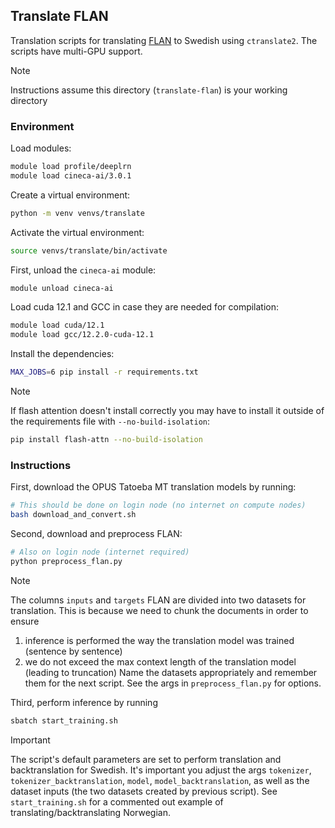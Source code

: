 ## Translate FLAN

Translation scripts for translating [FLAN](https://huggingface.co/datasets/Muennighoff/flan) to Swedish using `ctranslate2`. The scripts have multi-GPU support.

> [!NOTE]
> Instructions assume this directory (`translate-flan`) is your working directory

### Environment

Load modules:

```bash
module load profile/deeplrn
module load cineca-ai/3.0.1
```

Create a virtual environment:

```bash
python -m venv venvs/translate
```

Activate the virtual environment:

```bash
source venvs/translate/bin/activate
```

First, unload the `cineca-ai` module:

```bash
module unload cineca-ai
```

Load cuda 12.1 and GCC in case they are needed for compilation:

```bash
module load cuda/12.1
module load gcc/12.2.0-cuda-12.1
```

Install the dependencies:

```bash
MAX_JOBS=6 pip install -r requirements.txt
```

> [!NOTE]
> If flash attention doesn't install correctly you may have to install it outside of the requirements file with `--no-build-isolation`:

```bash
pip install flash-attn --no-build-isolation
```

### Instructions

First, download the OPUS Tatoeba MT translation models by running: 

```bash
# This should be done on login node (no internet on compute nodes)
bash download_and_convert.sh
``` 

Second, download and preprocess FLAN:

```bash
# Also on login node (internet required)
python preprocess_flan.py
```

> [!NOTE]
> The columns `inputs` and `targets` FLAN are divided into two datasets for translation.
> This is because we need to chunk the documents in order to ensure 
> 1. inference is performed the way the translation model was trained (sentence by sentence)
> 2. we do not exceed the max context length of the translation model (leading to truncation)
> Name the datasets appropriately and remember them for the next script.
> See the args in `preprocess_flan.py` for options.

Third, perform inference by running

```bash
sbatch start_training.sh
```

> [!IMPORTANT]
> The script's default parameters are set to perform translation and backtranslation for Swedish.
> It's important you adjust the args `tokenizer`, `tokenizer_backtranslation`, `model`,
> `model_backtranslation`, as well as the dataset inputs (the two datasets created by previous script).
> See `start_training.sh` for a commented out example of translating/backtranslating Norwegian.